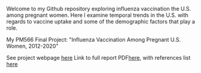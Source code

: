Welcome to my Github repository exploring influenza vaccination the U.S. among pregnant women. Here I examine temporal trends in the U.S. with regards to vaccine uptake and some of the demographic factors that play a role.

My PM566 Final Project: "Influenza Vaccination Among Pregnant U.S. Women, 2012-2020"
 
 

See project webpage [here](https://cbsc73.github.io/PM566-Final_Project/)
Link to full report PDF[here](https://github.com/CBSC73/PM566-Final_Project/blob/main/report.pdf), with references list [here](https://github.com/CBSC73/PM566-Final_Project/blob/main/references.pdf)

